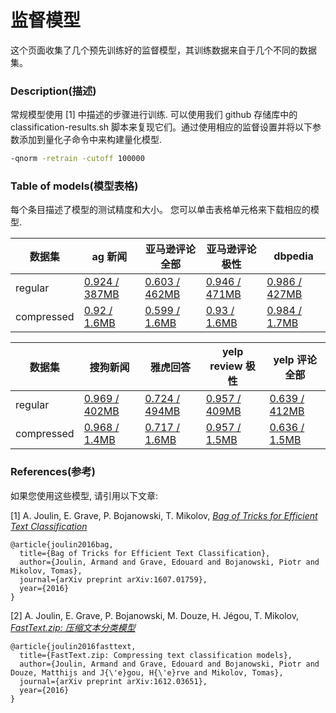 # 监督模型

这个页面收集了几个预先训练好的监督模型，其训练数据来自于几个不同的数据集。

### Description(描述)

常规模型使用 [1] 中描述的步骤进行训练. 可以使用我们 github 存储库中的 classification-results.sh 脚本来复现它们。通过使用相应的监督设置并将以下参数添加到量化子命令中来构建量化模型.

```bash
-qnorm -retrain -cutoff 100000
```

### Table of models(模型表格)

每个条目描述了模型的测试精度和大小。 您可以单击表格单元格来下载相应的模型.

| 数据集 | ag 新闻 | 亚马逊评论全部 | 亚马逊评论极性 | dbpedia |
|-----------|-----------------------|-----------------------|------------------------|------------------------|
| regular   | [0.924 / 387MB](https://s3-us-west-1.amazonaws.com/fasttext-vectors/supervised_models/ag_news.bin) | [0.603 / 462MB](https://s3-us-west-1.amazonaws.com/fasttext-vectors/supervised_models/amazon_review_full.bin) | [0.946 / 471MB](https://s3-us-west-1.amazonaws.com/fasttext-vectors/supervised_models/amazon_review_polarity.bin) | [0.986 / 427MB](https://s3-us-west-1.amazonaws.com/fasttext-vectors/supervised_models/dbpedia.bin) |
| compressed | [0.92 / 1.6MB](https://s3-us-west-1.amazonaws.com/fasttext-vectors/supervised_models/ag_news.ftz)    | [0.599 / 1.6MB]( https://s3-us-west-1.amazonaws.com/fasttext-vectors/supervised_models/amazon_review_full.ftz)   | [0.93 / 1.6MB]( https://s3-us-west-1.amazonaws.com/fasttext-vectors/supervised_models/amazon_review_polarity.ftz)  | [0.984 / 1.7MB]( https://s3-us-west-1.amazonaws.com/fasttext-vectors/supervised_models/dbpedia.ftz) |

| 数据集 | 搜狗新闻 | 雅虎回答 | yelp review 极性 | yelp 评论全部 |
|-----------|----------------------|------------------------|----------------------|------------------------|
| regular   | [0.969 / 402MB](https://s3-us-west-1.amazonaws.com/fasttext-vectors/supervised_models/sogou_news.bin) | [0.724 / 494MB](https://s3-us-west-1.amazonaws.com/fasttext-vectors/supervised_models/yahoo_answers.bin)| [0.957 / 409MB](https://s3-us-west-1.amazonaws.com/fasttext-vectors/supervised_models/yelp_review_polarity.bin)| [0.639 / 412MB](https://s3-us-west-1.amazonaws.com/fasttext-vectors/supervised_models/yelp_review_full.bin)|
| compressed | [0.968 / 1.4MB](https://s3-us-west-1.amazonaws.com/fasttext-vectors/supervised_models/sogou_news.ftz)   | [0.717 / 1.6MB](https://s3-us-west-1.amazonaws.com/fasttext-vectors/supervised_models/yahoo_answers.ftz)       | [0.957 / 1.5MB](https://s3-us-west-1.amazonaws.com/fasttext-vectors/supervised_models/yelp_review_polarity.ftz) | [0.636 / 1.5MB](https://s3-us-west-1.amazonaws.com/fasttext-vectors/supervised_models/yelp_review_full.ftz)  |

### References(参考)

如果您使用这些模型, 请引用以下文章:

[1] A. Joulin, E. Grave, P. Bojanowski, T. Mikolov, [*Bag of Tricks for Efficient Text Classification*](https://arxiv.org/abs/1607.01759)

```markup
@article{joulin2016bag,
  title={Bag of Tricks for Efficient Text Classification},
  author={Joulin, Armand and Grave, Edouard and Bojanowski, Piotr and Mikolov, Tomas},
  journal={arXiv preprint arXiv:1607.01759},
  year={2016}
}
```

[2] A. Joulin, E. Grave, P. Bojanowski, M. Douze, H. Jégou, T. Mikolov, [*FastText.zip: 压缩文本分类模型*](https://arxiv.org/abs/1612.03651)

```markup
@article{joulin2016fasttext,
  title={FastText.zip: Compressing text classification models},
  author={Joulin, Armand and Grave, Edouard and Bojanowski, Piotr and Douze, Matthijs and J{\'e}gou, H{\'e}rve and Mikolov, Tomas},
  journal={arXiv preprint arXiv:1612.03651},
  year={2016}
}
```
